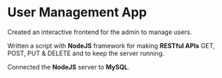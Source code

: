 # User Management App

Created an interactive frontend for the admin to manage users.

Written a script with **NodeJS** framework for making **RESTful APIs** GET, POST, PUT & DELETE and to keep the server running.

Connected the **NodeJS** server to **MySQL**.
